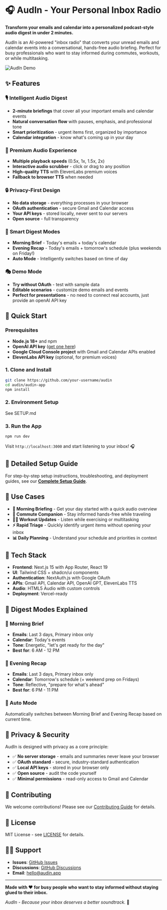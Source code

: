 # 🎧 AudIn - Your Personal Inbox Radio

**Transform your emails and calendar into a personalized podcast-style audio digest in under 2 minutes.**

AudIn is an AI-powered "inbox radio" that converts your unread emails and calendar events into a conversational, hands-free audio briefing. Perfect for busy professionals who want to stay informed during commutes, workouts, or while multitasking.

![AudIn Demo](https://via.placeholder.com/800x400/4F46E5/FFFFFF?text=AudIn+Demo+Screenshot)

## ✨ Features

### 🎙️ **Intelligent Audio Digest**
- **2-minute briefings** that cover all your important emails and calendar events
- **Natural conversation flow** with pauses, emphasis, and professional tone
- **Smart prioritization** - urgent items first, organized by importance
- **Calendar integration** - know what's coming up in your day

### 🎵 **Premium Audio Experience**
- **Multiple playback speeds** (0.5x, 1x, 1.5x, 2x)
- **Interactive audio scrubber** - click or drag to any position
- **High-quality TTS** with ElevenLabs premium voices
- **Fallback to browser TTS** when needed

### 🔒 **Privacy-First Design**
- **No data storage** - everything processes in your browser
- **OAuth authentication** - secure Gmail and Calendar access
- **Your API keys** - stored locally, never sent to our servers
- **Open source** - full transparency

### 🌅 **Smart Digest Modes**
- **Morning Brief** - Today's emails + today's calendar
- **Evening Recap** - Today's emails + tomorrow's schedule (plus weekends on Friday!)
- **Auto Mode** - Intelligently switches based on time of day

### 🎭 **Demo Mode**
- **Try without OAuth** - test with sample data
- **Editable scenarios** - customize demo emails and events
- **Perfect for presentations** - no need to connect real accounts, just provide an openAI API key

## 🚀 Quick Start

### Prerequisites
- **Node.js 18+** and npm
- **OpenAI API key** ([get one here](https://platform.openai.com/api-keys))
- **Google Cloud Console project** with Gmail and Calendar APIs enabled
- **ElevenLabs API key** (optional, for premium voices)

### 1. Clone and Install
```bash
git clone https://github.com/your-username/audin
cd audin/audin-app
npm install
```

### 2. Environment Setup

See SETUP.md

### 3. Run the App
```bash
npm run dev
```

Visit `http://localhost:3000` and start listening to your inbox! 🎧

## 📖 Detailed Setup Guide

For step-by-step setup instructions, troubleshooting, and deployment guides, see our **[Complete Setup Guide](./SETUP.md)**.

## 🎯 Use Cases

- **🌅 Morning Briefing** - Get your day started with a quick audio overview
- **🚗 Commute Companion** - Stay informed hands-free while traveling  
- **🏃‍♀️ Workout Updates** - Listen while exercising or multitasking
- **⚡ Rapid Triage** - Quickly identify urgent items without opening your inbox
- **📊 Daily Planning** - Understand your schedule and priorities in context

## 🔧 Tech Stack

- **Frontend**: Next.js 15 with App Router, React 19
- **UI**: Tailwind CSS + shadcn/ui components
- **Authentication**: NextAuth.js with Google OAuth
- **APIs**: Gmail API, Calendar API, OpenAI GPT, ElevenLabs TTS
- **Audio**: HTML5 Audio with custom controls
- **Deployment**: Vercel-ready

## 🎨 Digest Modes Explained

### 🌅 Morning Brief
- **Emails**: Last 3 days, Primary inbox only
- **Calendar**: Today's events
- **Tone**: Energetic, "let's get ready for the day"
- **Best for**: 6 AM - 12 PM

### 🌙 Evening Recap  
- **Emails**: Last 3 days, Primary inbox only
- **Calendar**: Tomorrow's schedule (+ weekend prep on Fridays)
- **Tone**: Reflective, "prepare for what's ahead" 
- **Best for**: 6 PM - 11 PM

### 🤖 Auto Mode
Automatically switches between Morning Brief and Evening Recap based on current time.

## 🔐 Privacy & Security

AudIn is designed with privacy as a core principle:

- ✅ **No server storage** - emails and summaries never leave your browser
- ✅ **OAuth standard** - secure, industry-standard authentication  
- ✅ **Local API keys** - stored in your browser only
- ✅ **Open source** - audit the code yourself
- ✅ **Minimal permissions** - read-only access to Gmail and Calendar

## 🤝 Contributing

We welcome contributions! Please see our [Contributing Guide](./CONTRIBUTING.md) for details.

## 📄 License

MIT License - see [LICENSE](./LICENSE) for details.

## 🙋‍♂️ Support

- **Issues**: [GitHub Issues](https://github.com/your-username/audin/issues)
- **Discussions**: [GitHub Discussions](https://github.com/your-username/audin/discussions)
- **Email**: hello@audin.app

---

**Made with ❤️ for busy people who want to stay informed without staying glued to their inbox.**

*AudIn - Because your inbox deserves a better soundtrack.* 🎵
